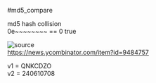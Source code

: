 #md5_compare

md5 hash collision  
0e~~~~~~~~ == 0
true  


![source](http://sori.ml/writeup/wargame/md5_compare/source.png)  
https://news.ycombinator.com/item?id=9484757  

v1 = QNKCDZO  
v2 = 240610708  
